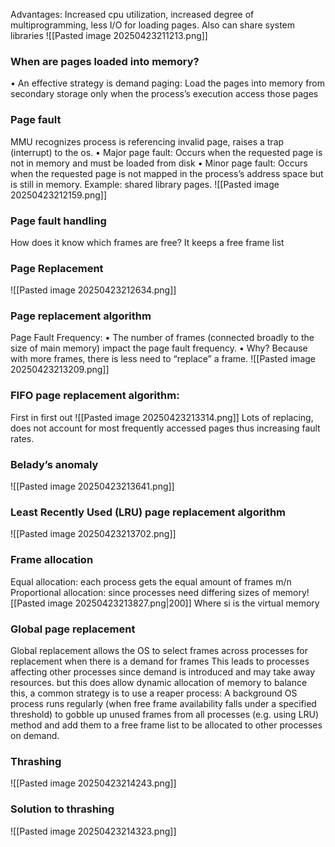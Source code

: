 Advantages: Increased cpu utilization, increased degree of multiprogramming, less I/O for loading pages.
Also can share system libraries
![[Pasted image 20250423211213.png]]

### When are pages loaded into memory?
• An effective strategy is demand paging: Load the pages into memory from secondary storage only when the process’s execution access those pages

### Page fault
MMU recognizes process is referencing invalid page, raises a trap (interrupt) to the os.
• Major page fault: Occurs when the requested page is not in memory and must be loaded from disk 
• Minor page fault: Occurs when the requested page is not mapped in the process’s address space but is still in memory. Example: shared library pages.
![[Pasted image 20250423212159.png]]
### Page fault handling
How does it know which frames are free? 
It keeps a free frame list

### Page Replacement
![[Pasted image 20250423212634.png]]
### Page replacement algorithm
Page Fault Frequency:
• The number of frames (connected broadly to the size of main memory) impact the page fault frequency. • Why? Because with more frames, there is less need to “replace” a frame.
![[Pasted image 20250423213209.png]]
### FIFO page replacement algorithm:
First in first out
![[Pasted image 20250423213314.png]]
Lots of replacing, does not account for most frequently accessed pages thus increasing fault rates.
### Belady’s anomaly
![[Pasted image 20250423213641.png]]
### Least Recently Used (LRU) page replacement algorithm
![[Pasted image 20250423213702.png]]
### Frame allocation
Equal allocation: each process gets the equal amount of frames m/n
Proportional allocation: since processes need differing sizes of memory![[Pasted image 20250423213827.png|200]]
Where si is the virtual memory

### Global page replacement
Global replacement allows the OS to select frames across processes for replacement when there is a demand for frames
This leads to processes affecting other processes since demand is introduced and may take away resources.
but this does allow dynamic allocation of memory
to balance this, a common strategy is to use a reaper process: A background OS process runs regularly (when free frame availability falls under a specified threshold) to gobble up unused frames from all processes (e.g. using LRU) method and add them to a free frame list to be allocated to other processes on demand.
### Thrashing
![[Pasted image 20250423214243.png]]
### Solution to thrashing
![[Pasted image 20250423214323.png]]
